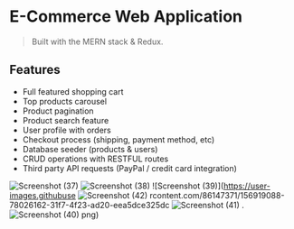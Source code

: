 # E-Commerce Web Application
> Built with the MERN stack & Redux.



## Features

- Full featured shopping cart
- Top products carousel
- Product pagination
- Product search feature
- User profile with orders
- Checkout process (shipping, payment method, etc)
- Database seeder (products & users)
- CRUD operations with RESTFUL routes
- Third party API requests (PayPal / credit card integration)

![Screenshot (37)](https://user-images.githubusercontent.com/86147371/156919080-dcd53724-fb8b-494e-8b43-9ec8b552cfa9.png)
![Screenshot (38)](https://user-images.githubusercontent.com/86147371/156919084-258775b3-9ed0-45d2-8e71-9e8394214482.png)
![Screenshot (39)](https://user-images.githubuse
![Screenshot (42)](https://user-images.githubusercontent.com/86147371/156919107-a09311a0-7205-46c5-afc3-aa1110bfb2cc.png)
rcontent.com/86147371/156919088-78026162-31f7-4f23-ad20-eea5dce325dc
![Screenshot (41)](https://user-images.githubusercontent.com/86147371/156919102-b485317c-e5d1-4c99-a8f8-99f8de2b94c5.png)
.
![Screenshot (40)](https://user-images.githubusercontent.com/86147371/156919097-a838dd8c-88f0-4173-ae02-50bd41310be3.png)
png)


